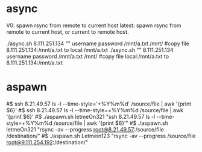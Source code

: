 # async

V0: spawn rsync from remote to current host
latest: spawn rsync from remote to current host, or current to remote host.

./async.sh 8.111.251.134 "" username password /mnt/a.txt /mnt/	#copy file 8.111.251.134:/mnt/a.txt to local:/mnt/a.txt
./async.sh "" 8.111.251.134 username password /mnt/a.txt /mnt/	#copy file local:/mnt/a.txt to 8.111.251.134:/mnt/a.txt



# aspawn

#$ ssh 8.21.49.57 ls -l --time-style='+%Y%m%d' /source/file | awk '{print $6}'
#$ ssh 8.21.49.57 ls -l --time-style=+%Y%m%d /source/file | awk '{print $6}'
#$ ./aspawn.sh letmeOn321 "ssh 8.21.49.57 ls -l --time-style=+%Y%m%d /source/file | awk '{print \$6}'"
#$ ./aspawn.sh letmeOn321 "rsync -av --progress root@8.21.49.57:/source/file /destination/"
#$ ./aspawn.sh Letmein123 "rsync -av --progress /source/file root@9.111.254.192:/destination/"
